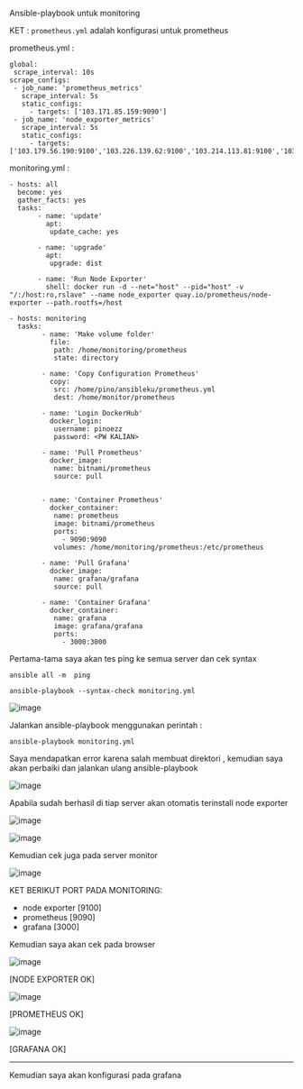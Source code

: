 Ansible-playbook untuk monitoring

KET : `prometheus.yml` adalah konfigurasi untuk prometheus

prometheus.yml :

```
global:
 scrape_interval: 10s
scrape_configs:
 - job_name: 'prometheus_metrics'
   scrape_interval: 5s
   static_configs:
     - targets: ['103.171.85.159:9090']
 - job_name: 'node_exporter_metrics'
   scrape_interval: 5s
   static_configs:  
     - targets: ['103.179.56.190:9100','103.226.139.62:9100','103.214.113.81:9100','103.171.85.159:9100']

```

monitoring.yml :

```
- hosts: all
  become: yes
  gather_facts: yes
  tasks:
       - name: 'update'
         apt:
          update_cache: yes

       - name: 'upgrade'
         apt:
          upgrade: dist

       - name: 'Run Node Exporter'
         shell: docker run -d --net="host" --pid="host" -v "/:/host:ro,rslave" --name node_exporter quay.io/prometheus/node-exporter --path.rootfs=/host

- hosts: monitoring
  tasks:
        - name: 'Make volume folder'
          file:
           path: /home/monitoring/prometheus
           state: directory

        - name: 'Copy Configuration Prometheus'
          copy:
           src: /home/pino/ansibleku/prometheus.yml
           dest: /home/monitor/prometheus

        - name: 'Login DockerHub'
          docker_login:
           username: pinoezz
           password: <PW KALIAN>

        - name: 'Pull Prometheus'
          docker_image:
           name: bitnami/prometheus
           source: pull
           

        - name: 'Container Prometheus'
          docker_container:
           name: prometheus
           image: bitnami/prometheus
           ports:
             - 9090:9090
           volumes: /home/monitoring/prometheus:/etc/prometheus

        - name: 'Pull Grafana'
          docker_image:
           name: grafana/grafana    
           source: pull

        - name: 'Container Grafana'
          docker_container:
           name: grafana
           image: grafana/grafana
           ports:
             - 3000:3000
 ```
 
 Pertama-tama saya akan tes ping ke semua server dan cek syntax
 
 ```
 ansible all -m  ping
 ```

```
ansible-playbook --syntax-check monitoring.yml
```

 ![image](https://user-images.githubusercontent.com/106061407/176582943-ef9d72ff-f712-415f-b94a-1db6581cabb6.png)


Jalankan ansible-playbook menggunakan perintah :

```
ansible-playbook monitoring.yml 
```

Saya mendapatkan error karena salah membuat direktori , kemudian saya akan perbaiki dan jalankan ulang ansible-playbook

![image](https://user-images.githubusercontent.com/106061407/176584195-15d57f96-f88b-4bd5-9192-b602fc634c4f.png)

Apabila sudah berhasil di tiap server akan otomatis terinstall node exporter

![image](https://user-images.githubusercontent.com/106061407/176585129-f819e9b9-7f5c-4f51-8fdd-9447053186de.png)

![image](https://user-images.githubusercontent.com/106061407/176585167-9dc59de8-6d88-4c17-a9cc-693afa7ab9f3.png)


Kemudian cek juga pada server monitor

![image](https://user-images.githubusercontent.com/106061407/176585230-20ad3038-e5ef-42ec-9df3-86a32024afb1.png)

KET BERIKUT PORT PADA MONITORING: 
- node exporter [9100]
- prometheus [9090]
- grafana [3000]

Kemudian saya akan cek pada browser

![image](https://user-images.githubusercontent.com/106061407/176586687-a78af39b-b2c1-47cd-86da-71eb604b3355.png)

[NODE EXPORTER OK]

![image](https://user-images.githubusercontent.com/106061407/176587595-b4c6a30d-f5e4-44dc-b799-a530bfeaa2ca.png)

[PROMETHEUS OK]

![image](https://user-images.githubusercontent.com/106061407/176587717-a3ce32bb-1063-4bd6-82b7-49be97337952.png)

[GRAFANA OK]

----------------------------------------------

Kemudian saya akan konfigurasi pada grafana


